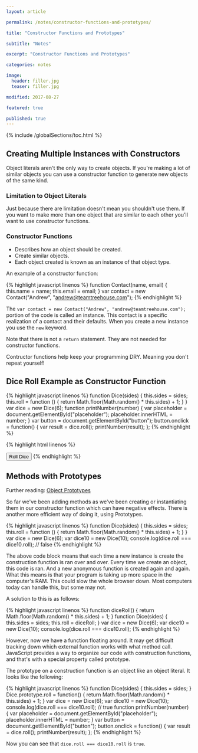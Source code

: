 ```yaml
---
layout: article

permalink: /notes/constructor-functions-and-prototypes/

title: "Constructor Functions and Prototypes"

subtitle: "Notes"

excerpt: "Constructor Functions and Prototypes"

categories: notes

image:
  header: filler.jpg
  teaser: filler.jpg

modified: 2017-08-27

featured: true

published: true
---
```


{% include /globalSections/toc.html %}

## Creating Multiple Instances with Constructors

Object literals aren't the only way to create objects. If you're making a lot of similar objects you can use a constructor function to generate new objects of the same kind.

### Limitation to Object Literals

Just because there are limitation doesn't mean you shouldn't use them. If you want to make more than one object that are similar to each other you'll want to use constructor functions.

### Constructor Functions
<ul>
  <li>Describes how an object should be created.</li>
  <li>Create similar objects.</li>
  <li>Each object created is known as an instance of that object type.</li>
</ul>

An example of a constructor function:

{% highlight javascript linenos %}
function Contact(name, email) {
  this.name = name;
  this.email = email;
}
var contact = new Contact("Andrew", "andrew@teamtreehouse.com");
{% endhighlight %}

The `var contact = new Contact("Andrew", "andrew@teamtreehouse.com");` portion of the code is called an instance. This contact is a specific realization of a contact and their defaults. When you create a new instance you use the `new` keyword. 

Note that there is not a `return` statement. They are not needed for constructor functions.

Contructor functions help keep your programming DRY. Meaning you don't repeat yourself!

## Dice Roll Example as Constructor Function

{% highlight javascript linenos %}
function Dice(sides) {
  this.sides = sides;
  this.roll = function () {
    return Math.floor(Math.random() * this.sides) + 1;
  }
}
var dice = new Dice(6);
function printNumber(number) {
  var placeholder = document.getElementById("placeholder");
  placeholder.innerHTML = number;
}
var button = document.getElementById("button");
button.onclick = function() {
  var result = dice.roll();
  printNumber(result);
};
{% endhighlight %}

{% highlight html linenos %}
<html>
<head>
    <title>Dice Simulator 2015</title>
    <link rel="stylesheet" href="style.css">
</head>  
<body>
  <p id="placeholder"></p>
  <button id="button">Roll Dice</button>
  <script src="dice.js"></script>
  <script src="ui.js"></script>
</body>
</html>
{% endhighlight %}

## Methods with Prototypes

Further reading: <a class="fancyLink" href="https://developer.mozilla.org/en-US/docs/Web/JavaScript/Reference/Global_Objects/Object/prototype">Object Prototypes</a>

So far we've been adding methods as we've been creating or instantiating them in our constructor function which can have negative effects. There is another more efficient way of doing it, using Prototypes.

{% highlight javascript linenos %}
function Dice(sides) {
  this.sides = sides;
  this.roll = function () {
    return Math.floor(Math.random() * this.sides) + 1;
  }
}
var dice = new Dice(6);
var dice10 = new Dice(10);
console.log(dice.roll === dice10.roll);
// false
{% endhighlight %}

The above code block means that each time a new instance is create the construction function is ran over and over. Every time we create an object, this code is ran. And a new anonymous function is created again and again. What this means is that your program is taking up more space in the computer's RAM. This could slow the whole browser down. Most computers today can handle this, but some may not.

A solution to this is as follows:

{% highlight javascript linenos %}
function diceRoll() {
  return Math.floor(Math.random() * this.sides) + 1;
}
function Dice(sides) {
  this.sides = sides;
  this.roll = diceRoll;
}
var dice = new Dice(6);
var dice10 = new Dice(10);
console.log(dice.roll === dice10.roll);
{% endhighlight %}

However, now we have a function floating around. It may get difficult tracking down which external function works with what method call. JavaScript provides a way to organize our code with construction functions, and that's with a special property called prototype.

The prototype on a construction function is an object like an object literal. It looks like the following:

{% highlight javascript linenos %}
function Dice(sides) {
  this.sides = sides;
}
Dice.prototype.roll = function() {
  return Math.floor(Math.random() * this.sides) + 1;
}
var dice = new Dice(6);
var dice10 = new Dice(10);
console.log(dice.roll === dice10.roll);
// true
function printNumber(number) {
  var placeholder = document.getElementById("placeholder");
  placeholder.innerHTML = number;
}
var button = document.getElementById("button");
button.onclick = function() {
  var result = dice.roll();
  printNumber(result);
};
{% endhighlight %}

Now you can see that `dice.roll === dice10.roll` is `true`.